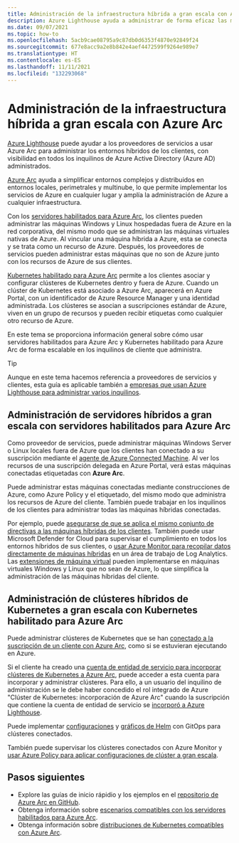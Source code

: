```yaml
---
title: Administración de la infraestructura híbrida a gran escala con Azure Arc
description: Azure Lighthouse ayuda a administrar de forma eficaz las máquinas de sus clientes y los clústeres de Kubernetes fuera de Azure.
ms.date: 09/07/2021
ms.topic: how-to
ms.openlocfilehash: 5acb9cae08795a9c87db0d6353f4870e92849f24
ms.sourcegitcommit: 677e8acc9a2e8b842e4aef4472599f9264e989e7
ms.translationtype: HT
ms.contentlocale: es-ES
ms.lasthandoff: 11/11/2021
ms.locfileid: "132293068"
---
```

# <a name="manage-hybrid-infrastructure-at-scale-with-azure-arc"></a>Administración de la infraestructura híbrida a gran escala con Azure Arc

[Azure Lighthouse](../overview.md) puede ayudar a los proveedores de servicios a usar Azure Arc para administrar los entornos híbridos de los clientes, con visibilidad en todos los inquilinos de Azure Active Directory (Azure AD) administrados.

[Azure Arc](../../azure-arc/overview.md) ayuda a simplificar entornos complejos y distribuidos en entornos locales, perimetrales y multinube, lo que permite implementar los servicios de Azure en cualquier lugar y amplía la administración de Azure a cualquier infraestructura.

Con los [servidores habilitados para Azure Arc](../../azure-arc/servers/overview.md), los clientes pueden administrar las máquinas Windows y Linux hospedadas fuera de Azure en la red corporativa, del mismo modo que se administran las máquinas virtuales nativas de Azure. Al vincular una máquina híbrida a Azure, esta se conecta y se trata como un recurso de Azure. Después, los proveedores de servicios pueden administrar estas máquinas que no son de Azure junto con los recursos de Azure de sus clientes.

[Kubernetes habilitado para Azure Arc](../../azure-arc/kubernetes/overview.md) permite a los clientes asociar y configurar clústeres de Kubernetes dentro y fuera de Azure. Cuando un clúster de Kubernetes está asociado a Azure Arc, aparecerá en Azure Portal, con un identificador de Azure Resource Manager y una identidad administrada. Los clústeres se asocian a suscripciones estándar de Azure, viven en un grupo de recursos y pueden recibir etiquetas como cualquier otro recurso de Azure.

En este tema se proporciona información general sobre cómo usar servidores habilitados para Azure Arc y Kubernetes habilitado para Azure Arc de forma escalable en los inquilinos de cliente que administra.

> [!TIP]
> Aunque en este tema hacemos referencia a proveedores de servicios y clientes, esta guía es aplicable también a [empresas que usan Azure Lighthouse para administrar varios inquilinos](../concepts/enterprise.md).

## <a name="manage-hybrid-servers-at-scale-with-azure-arcenabled-servers"></a>Administración de servidores híbridos a gran escala con servidores habilitados para Azure Arc

Como proveedor de servicios, puede administrar máquinas Windows Server o Linux locales fuera de Azure que los clientes han conectado a su suscripción mediante el [agente de Azure Connected Machine](../../azure-arc/servers/agent-overview.md). Al ver los recursos de una suscripción delegada en Azure Portal, verá estas máquinas conectadas etiquetadas con **Azure Arc**.

Puede administrar estas máquinas conectadas mediante construcciones de Azure, como Azure Policy y el etiquetado, del mismo modo que administra los recursos de Azure del cliente. También puede trabajar en los inquilinos de los clientes para administrar todas las máquinas híbridas conectadas.

Por ejemplo, puede [asegurarse de que se aplica el mismo conjunto de directivas a las máquinas híbridas de los clientes](../../azure-arc/servers/learn/tutorial-assign-policy-portal.md). También puede usar Microsoft Defender for Cloud para supervisar el cumplimiento en todos los entornos híbridos de sus clientes, o [usar Azure Monitor para recopilar datos directamente de máquinas híbridas](../../azure-arc/servers/learn/tutorial-enable-vm-insights.md) en un área de trabajo de Log Analytics. Las [extensiones de máquina virtual](../../azure-arc/servers/manage-vm-extensions.md) pueden implementarse en máquinas virtuales Windows y Linux que no sean de Azure, lo que simplifica la administración de las máquinas híbridas del cliente.

## <a name="manage-hybrid-kubernetes-clusters-at-scale-with-azure-arc-enabled-kubernetes"></a>Administración de clústeres híbridos de Kubernetes a gran escala con Kubernetes habilitado para Azure Arc

Puede administrar clústeres de Kubernetes que se han [conectado a la suscripción de un cliente con Azure Arc](../../azure-arc/kubernetes/quickstart-connect-cluster.md), como si se estuvieran ejecutando en Azure.

Si el cliente ha creado una [cuenta de entidad de servicio para incorporar clústeres de Kubernetes a Azure Arc](../../azure-arc/kubernetes/create-onboarding-service-principal.md), puede acceder a esta cuenta para incorporar y administrar clústeres. Para ello, a un usuario del inquilino de administración se le debe haber concedido el rol integrado de Azure "Clúster de Kubernetes: incorporación de Azure Arc" cuando la suscripción que contiene la cuenta de entidad de servicio se [incorporó a Azure Lighthouse](onboard-customer.md).

Puede implementar [configuraciones](../../azure-arc/kubernetes/tutorial-use-gitops-connected-cluster.md) y [gráficos de Helm](../../azure-arc/kubernetes/use-gitops-with-helm.md) con GitOps para clústeres conectados.

También puede supervisar los clústeres conectados con Azure Monitor y [usar Azure Policy para aplicar configuraciones de clúster a gran escala](../../azure-arc/kubernetes/use-azure-policy.md).

## <a name="next-steps"></a>Pasos siguientes

- Explore las guías de inicio rápidio y los ejemplos en el [repositorio de Azure Arc en GitHub](https://github.com/microsoft/azure_arc).
- Obtenga información sobre [escenarios compatibles con los servidores habilitados para Azure Arc](../../azure-arc/servers/overview.md#supported-cloud-operations).
- Obtenga información sobre [distribuciones de Kubernetes compatibles con Azure Arc](../../azure-arc/kubernetes/overview.md#supported-kubernetes-distributions).

